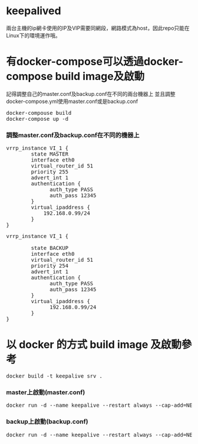 # keepalived

兩台主機的ip網卡使用的IP及VIP需要同網段，網路模式為host，因此repo只能在Linux下的環境運作哦。


# 有docker-compose可以透過docker-compose build image及啟動

記得調整自己的master.conf及backup.conf在不同的兩台機器上
並且調整docker-compose.yml使用master.conf或是backup.conf

<pre>
docker-compouse build
docker-compose up -d
</pre>

### 調整master.conf及backup.conf在不同的機器上
<pre>
vrrp_instance VI_1 {
        state MASTER
        interface eth0
        virtual_router_id 51
        priority 255
        advert_int 1
        authentication {
              auth_type PASS
              auth_pass 12345
        }
        virtual_ipaddress {
            192.168.0.99/24
        }
}
</pre>
<pre>
vrrp_instance VI_1 {

        state BACKUP
        interface eth0
        virtual_router_id 51
        priority 254
        advert_int 1
        authentication {
              auth_type PASS
              auth_pass 12345
        }
        virtual_ipaddress {
              192.168.0.99/24
        }
}
</pre>
# 以 docker 的方式 build image 及啟動參考
<pre>docker build -t keepalive_srv .</pre>

### master上啟動(master.conf)
<pre>docker run -d --name keepalive --restart always --cap-add=NET_ADMIN --network host -v ${PWD}/master.conf:/etc/keepalived.conf keepalive_srv</pre>

### backup上啟動(backup.conf)
<pre>docker run -d --name keepalive --restart always --cap-add=NET_ADMIN --network host -v ${PWD}/backup.conf:/etc/keepalived.conf keepalive_srv</pre>
